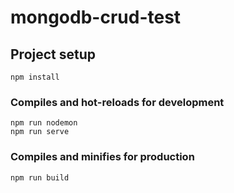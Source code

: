 # mongodb-crud-test

## Project setup
```
npm install
```

### Compiles and hot-reloads for development
```
npm run nodemon
npm run serve
```

### Compiles and minifies for production
```
npm run build
```